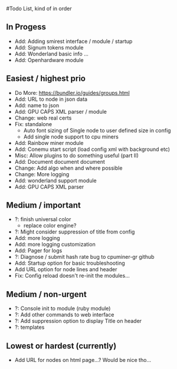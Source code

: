 #Todo List, kind of in order

## In Progess
- Add: Adding smirest interface / module / startup
- Add: Signum tokens module
- Add: Wonderland basic info ...
- Add: Openhardware module

## Easiest / highest prio
- Do More: https://bundler.io/guides/groups.html
- Add: URL to node in json data
- Add: name to json
- Add: GPU CAPS XML parser / module
- Change: web real certs
- Fix: standalone
    - Auto font sizing of Single node to user defined size in config
    - Add single node support to cpu miners
- Add: Rainbow miner module
- Add: Conemu start script (load config xml with background etc)
- Misc: Allow plugins to do something useful (part II)
- Add: Document document document
- Change: Add algo when and where possible
- Change: More logging
- Add: wonderland support module
- Add: GPU CAPS XML parser

## Medium / important
- ?: finish universal color
    - replace color engine?
- ?: Might consider suppression of title from config
- Add: more logging
- Add: more logging customization
- Add: Pager for logs
- ?: Diagnose / submit hash rate bug to cpuminer-gr github
- Add: Startup option for basic troubleshooting
- Add URL option for node lines and header
- Fix: Config reload doesn't re-init the modules...

## Medium / non-urgent
- ?: Console init to module (ruby module)
- ?: Add other commands to web interface
- ?: Add suppression option to display Title on header
- ?: templates

## Lowest or hardest (currently)
- Add URL for nodes on html page...? Would be nice tho...
